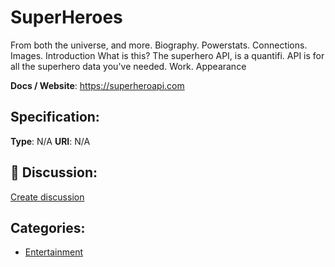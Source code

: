 # SuperHeroes


From both the universe, and more. Biography. Powerstats. Connections.  Images.  Introduction What is this? The superhero API, is a quantifi. API is for all the superhero data you've needed. Work.  Appearance

**Docs / Website**: https://superheroapi.com

## Specification:
**Type**:  N/A 
**URI**:  N/A 

## 💬 Discussion:
[Create discussion](link)

## Categories:
- [Entertainment](https://github.com/apis-list/apis-list#entertainment)





